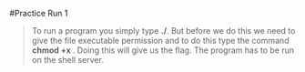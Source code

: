 #Practice Run 1

> To run a program you simply type **./<filename>**. But before we do this we need to give the file executable permission and to do this type the command **chmod +x <filename>**. Doing this will give us the flag. The program has to be run on the shell server.
